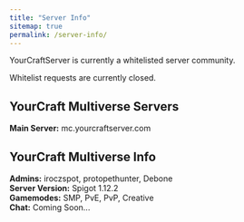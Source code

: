 ```yaml
---
title: "Server Info"
sitemap: true
permalink: /server-info/
---
```


YourCraftServer is currently a whitelisted server community.

Whitelist requests are currently closed.

## YourCraft Multiverse Servers

**Main Server:** mc.yourcraftserver.com

## YourCraft Multiverse Info

**Admins:** iroczspot, protopethunter, Debone  
**Server Version:** Spigot 1.12.2  
**Gamemodes:** SMP, PvE, PvP, Creative  
**Chat:** Coming Soon...  
